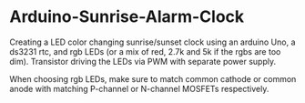 # Arduino-Sunrise-Alarm-Clock

Creating a LED color changing sunrise/sunset 
clock using an arduino Uno, a ds3231 rtc, and
rgb LEDs (or a mix of red, 2.7k and 5k if the
rgbs are too dim). Transistor driving the 
LEDs via PWM with separate power supply.

When choosing rgb LEDs, make sure to match
common cathode or common anode with matching
P-channel or N-channel MOSFETs respectively.

